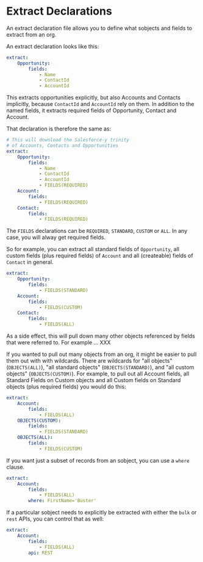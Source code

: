 # Extract Declarations

An extract declaration file allows you to define what
sobjects and fields to extract from an org.

An extract declaration looks like this:

```yml
extract:
    Opportunity:
        fields:
            - Name
            - ContactId
            - AccountId
```

This extracts opportunities explicitly, but also Accounts and Contacts
implicitly, because `ContactId` and `AccountId` rely on them. In addition
to the named fields, it extracts required fields of Opportunity, Contact
and Account.

That declaration is therefore the same as:

```yml
# This will download the Salesforce-y trinity
# of Accounts, Contacts and Opportunities
extract:
    Opportunity:
        fields:
            - Name
            - ContactId
            - AccountId
            - FIELDS(REQUIRED)
    Account:
        fields:
            - FIELDS(REQUIRED)
    Contact:
        fields:
            - FIELDS(REQUIRED)
```

The `FIELDS` declarations can be `REQUIRED`, `STANDARD`, `CUSTOM` or `ALL`.
In any case, you will alway get required fields.

So for example, you can extract all standard fields of `Opportunity`,
all custom fields (plus required fields) of `Account` and all (createable) fields
of `Contact` in general.

```yaml
extract:
    Opportunity:
        fields:
            - FIELDS(STANDARD)
    Account:
        fields:
            - FIELDS(CUSTOM)
    Contact:
        fields:
            - FIELDS(ALL)
```

As a side effect, this will pull down many other objects referenced
by fields that were referred to. For example ... XXX

If you wanted to pull out many objects from an org, it might be easier
to pull them out with with wildcards. There are wildcards for
"all objects" (`OBJECTS(ALL)`), "all standard objects" (`OBJECTS(STANDARD)`),
and "all custom objects" (`OBJECTS(CUSTOM)`). For example, to pull out
all Account fields, all Standard Fields on Custom objects and all Custom
fields on Standard objects (plus required fields) you would do this:

```yaml
extract:
    Account:
        fields:
            - FIELDS(ALL)
    OBJECTS(CUSTOM):
        fields:
            - FIELDS(STANDARD)
    OBJECTS(ALL):
        fields:
            - FIELDS(CUSTOM)
```

If you want just a subset of records from an sobject, you can use a
`where` clause.

```yaml
extract:
    Account:
        fields:
            - FIELDS(ALL)
        where: FirstName='Buster'
```

If a particular sobject needs to explicitly be extracted with either the
`bulk` or `rest` APIs, you can control that as well:

```yaml
extract:
    Account:
        fields:
            - FIELDS(ALL)
        api: REST
```
